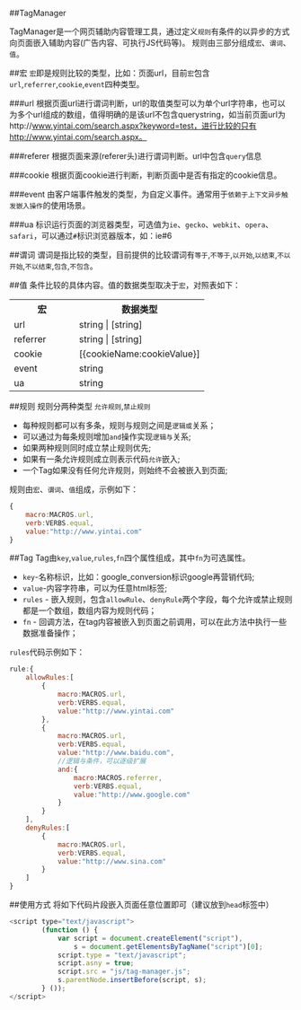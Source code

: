 ##TagManager

TagManager是一个网页辅助内容管理工具，通过定义`规则`有条件的以异步的方式向页面嵌入辅助内容(广告内容、可执行JS代码等)。
规则由三部分组成`宏`、`谓词`、`值`。

##宏
`宏`即是规则比较的类型，比如：页面url，目前`宏`包含`url`,`referrer`,`cookie`,`event`四种类型。

###url
根据页面url进行谓词判断，url的取值类型可以为单个url字符串，也可以为多个url组成的数组，值得明确的是该url不包含querystring，如当前页面url为http://www.yintai.com/search.aspx?keyword=test，进行比较的只有http://www.yintai.com/search.aspx。

###referer
根据页面来源(referer头)进行谓词判断。url中包含`query`信息

###cookie
根据页面cookie进行判断，判断页面中是否有指定的cookie信息。

###event
由客户端事件触发的类型，为自定义事件。通常用于`依赖于上下文异步触发嵌入操作`的使用场景。

###ua
标识运行页面的浏览器类型，可选值为`ie`、`gecko`、`webkit`、`opera`、`safari`，可以通过`#`标识浏览器版本，如：ie#6

##谓词
谓词是指比较的类型，目前提供的比较谓词有`等于`,`不等于`,`以开始`,`以结束`,`不以开始`,`不以结束`,`包含`,`不包含`。

##值
条件比较的具体内容。值的数据类型取决于`宏`，对照表如下：

<table>
	<tr>
		<th width="100">宏</th>
		<th>数据类型</th>
	</tr>
	<tr>
		<td>url</td>
		<td>string | [string]</td>
	</tr>
	<tr>
		<td>referrer</td>
		<td>string | [string]</td>
	</tr>
	<tr>
		<td>cookie</td>
		<td>[{cookieName:cookieValue}]</td>
	</tr>
	<tr>
		<td>event</td>
		<td>string</td>
	</tr>
	<tr>
		<td>ua</td>
		<td>string</td>
	</tr>
</table>



##规则
规则分两种类型 `允许规则`,`禁止规则`

* 每种规则都可以有多条，规则与规则之间是`逻辑或`关系；
* 可以通过为每条规则增加`and`操作实现`逻辑与`关系;
* 如果两种规则同时成立禁止规则优先;
* 如果有一条允许规则成立则表示代码`允许`嵌入;
* 一个Tag如果没有任何允许规则，则始终不会被嵌入到页面;

规则由`宏`、`谓词`、`值`组成，示例如下：
```javascript
{
	macro:MACROS.url,
	verb:VERBS.equal,
	value:"http://www.yintai.com"
}
```

##Tag
Tag由`key`,`value`,`rules`,`fn`四个属性组成，其中`fn`为可选属性。

* `key`-名称标识，比如：google_conversion标识google再营销代码;
* `value`-内容字符串，可以为任意html标签;
* `rules` - 嵌入规则，包含`allowRule`、`denyRule`两个字段，每个允许或禁止规则都是一个数组，数组内容为规则代码；
* `fn` - 回调方法，在tag内容被嵌入到页面之前调用，可以在此方法中执行一些数据准备操作；

`rules`代码示例如下：
```javascript
rule:{
	allowRules:[
		{
			macro:MACROS.url,
			verb:VERBS.equal,
			value:"http://www.yintai.com"
		},
		{
			macro:MACROS.url,
			verb:VERBS.equal,
			value:"http://www.baidu.com",
			//逻辑与条件，可以逐级扩展
			and:{
				macro:MACROS.referrer,
				verb:VERBS.equal,
				value:"http://www.google.com"
			}
		}
	],
	denyRules:[
		{
			macro:MACROS.url,
			verb:VERBS.equal,
			value:"http://www.sina.com"
		}
	]
}
```

##使用方式
将如下代码片段嵌入页面任意位置即可（建议放到`head`标签中）
```javascript
<script type="text/javascript">
        (function () {
            var script = document.createElement("script"),
                s = document.getElementsByTagName("script")[0];
            script.type = "text/javascript";
            script.asny = true;
            script.src = "js/tag-manager.js";
            s.parentNode.insertBefore(script, s);
        } ());
</script>
```
